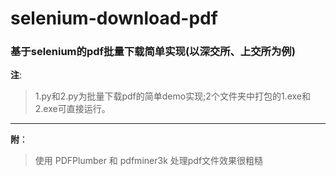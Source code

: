 # selenium-download-pdf
### 基于selenium的pdf批量下载简单实现(以深交所、上交所为例)


**注**:
>1.py和2.py为批量下载pdf的简单demo实现;2个文件夹中打包的1.exe和2.exe可直接运行。
------------------------
**附**：
>使用 PDFPlumber 和 pdfminer3k 处理pdf文件效果很粗糙
